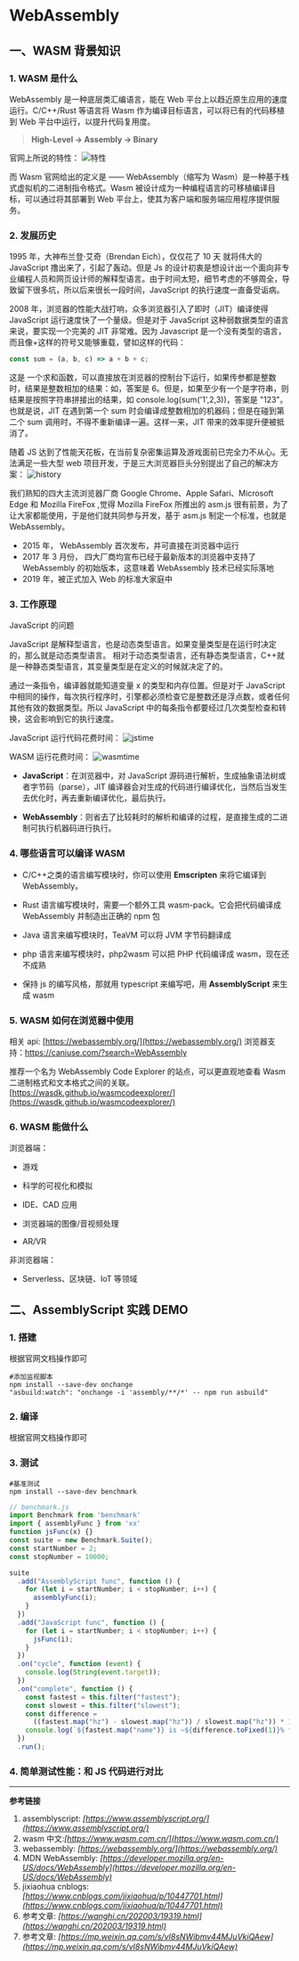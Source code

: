 # WebAssembly

## 一、WASM 背景知识

### 1. WASM 是什么

WebAssembly 是一种底层类汇编语言，能在 Web 平台上以趋近原生应用的速度运行。C/C++/Rust 等语言将 Wasm 作为编译目标语言，可以将已有的代码移植到 Web 平台中运行，以提升代码复用度。
>**High-Level  ->  Assembly -> Binary**

官网上所说的特性：
![特性](./img/img3.jpg)

而 Wasm 官网给出的定义是 —— WebAssembly（缩写为 Wasm）是一种基于栈式虚拟机的二进制指令格式。Wasm 被设计成为一种编程语言的可移植编译目标，可以通过将其部署到 Web 平台上，使其为客户端和服务端应用程序提供服务。

### 2. 发展历史

1995 年，大神布兰登·艾奇（Brendan Eich），仅仅花了 10 天 就将伟大的 JavaScript 撸出来了，引起了轰动。但是 Js 的设计初衷是想设计出一个面向非专业编程人员和网页设计师的解释型语言。由于时间太短，细节考虑的不够周全，导致留下很多坑，所以后来很长一段时间，JavaScript 的执行速度一直备受诟病。

2008 年，浏览器的性能大战打响，众多浏览器引入了即时（JIT）编译使得 JavaScript 运行速度快了一个量级。但是对于 JavaScript 这种弱数据类型的语言来说，要实现一个完美的 JIT 非常难。因为 Javascript 是一个没有类型的语言，而且像+这样的符号又能够重载，譬如这样的代码：

```js
const sum = (a, b, c) => a + b + c;
```

这是 一个求和函数，可以直接放在浏览器的控制台下运行，如果传参都是整数时，结果是整数相加的结果：如，答案是 6。但是，如果至少有一个是字符串，则结果是按照字符串拼接出的结果，如 console.log(sum('1',2,3))，答案是 "123"。也就是说，JIT 在遇到第一个 sum 时会编译成整数相加的机器码；但是在碰到第二个 sum 调用时，不得不重新编译一遍。这样一来，JIT 带来的效率提升便被抵消了。

随着 JS 达到了性能天花板，在当前复杂密集运算及游戏面前已完全力不从心。无法满足一些大型 web 项目开发，于是三大浏览器巨头分别提出了自己的解决方案：
![history](./img/img5.png)

我们熟知的四大主流浏览器厂商 Google Chrome、Apple Safari、Microsoft Edge 和 Mozilla FireFox ,觉得 Mozilla FireFox 所推出的 asm.js 很有前景，为了让大家都能使用，于是他们就共同参与开发，基于 asm.js 制定一个标准，也就是 WebAssembly。

- 2015 年， WebAssembly 首次发布，并可直接在浏览器中运行
- 2017 年 3 月份， 四大厂商均宣布已经于最新版本的浏览器中支持了 WebAssembly 的初始版本，这意味着 WebAssembly 技术已经实际落地
- 2019 年，被正式加入 Web 的标准大家庭中

### 3. 工作原理

JavaScript 的问题

JavaScript 是解释型语言，也是动态类型语言。如果变量类型是在运行时决定的，那么就是动态类型语言。
相对于动态类型语言，还有静态类型语言，C++就是一种静态类型语言，其变量类型是在定义的时候就决定了的。

通过一条指令，编译器就能知道变量 x 的类型和内存位置。但是对于 JavaScript 中相同的操作，每次执行程序时，引擎都必须检查它是整数还是浮点数，或者任何其他有效的数据类型。所以 JavaScript 中的每条指令都要经过几次类型检查和转换，这会影响到它的执行速度。

JavaScript 运行代码花费时间：
![jstime](./img/img1.webp)

WASM 运行花费时间：
![wasmtime](./img/img2.webp)

- **JavaScript**：在浏览器中，对 JavaScript 源码进行解析，生成抽象语法树或者字节码（parse），JIT 编译器会对生成的代码进行编译优化，当然后当发生去优化时，再去重新编译优化，最后执行。

- **WebAssembly**：则省去了比较耗时的解析和编译的过程，是直接生成的二进制可执行机器码进行执行。

### 4. 哪些语言可以编译 WASM

- C/C++之类的语言编写模块时，你可以使用 **Emscripten** 来将它编译到 WebAssembly。

- Rust 语言编写模块时，需要一个额外工具 wasm-pack。它会把代码编译成 WebAssembly 并制造出正确的 npm 包

- Java 语言来编写模块时，TeaVM 可以将 JVM 字节码翻译成

- php 语言来编写模块时，php2wasm 可以把 PHP 代码编译成 wasm，现在还不成熟

- 保持 js 的编写风格，那就用 typescript 来编写吧，用 **AssemblyScript** 来生成 wasm

### 5. WASM 如何在浏览器中使用

相关 api: [https://webassembly.org/](https://webassembly.org/)
浏览器支持：https://caniuse.com/?search=WebAssembly

推荐一个名为 WebAssembly Code Explorer 的站点，可以更直观地查看 Wasm 二进制格式和文本格式之间的关联。
[https://wasdk.github.io/wasmcodeexplorer/](https://wasdk.github.io/wasmcodeexplorer/)

### 6. WASM 能做什么

浏览器端：

- 游戏

- 科学的可视化和模拟

- IDE、CAD 应用

- 浏览器端的图像/音视频处理

- AR/VR

非浏览器端：

- Serverless、区块链、IoT 等领域

## 二、AssemblyScript 实践 DEMO

### 1. 搭建

根据官网文档操作即可

```shell
#添加监视脚本
npm install --save-dev onchange
"asbuild:watch": "onchange -i 'assembly/**/*' -- npm run asbuild"
```

### 2. 编译

根据官网文档操作即可

### 3. 测试

```shell
#基准测试
npm install --save-dev benchmark
```

```js
// benchmark.js
import Benchmark from 'benchmark'
import { assemblyFunc } from 'xx'
function jsFunc(x) {}
const suite = new Benchmark.Suite();
const startNumber = 2;
const stopNumber = 10000;

suite
  .add("AssemblyScript func", function () {
    for (let i = startNumber; i < stopNumber; i++) {
      assemblyFunc(i);
    }
  })
  .add("JavaScript func", function () {
    for (let i = startNumber; i < stopNumber; i++) {
      jsFunc(i);
    }
  })
  .on("cycle", function (event) {
    console.log(String(event.target));
  })
  .on("complete", function () {
    const fastest = this.filter("fastest");
    const slowest = this.filter("slowest");
    const difference =
      ((fastest.map("hz") - slowest.map("hz")) / slowest.map("hz")) * 100;
    console.log(`${fastest.map("name")} is ~${difference.toFixed(1)}% faster.`);
  })
  .run();
```

### 4. 简单测试性能：和 JS 代码进行对比

---

**参考链接**

1. assemblyscript: _[https://www.assemblyscript.org/](https://www.assemblyscript.org/)_
2. wasm 中文:_[https://www.wasm.com.cn/](https://www.wasm.com.cn/)_
3. webassembly: _[https://webassembly.org/](https://webassembly.org/)_
4. MDN WebAssembly: _[https://developer.mozilla.org/en-US/docs/WebAssembly](https://developer.mozilla.org/en-US/docs/WebAssembly)_
5. jixiaohua cnblogs: _[https://www.cnblogs.com/jixiaohua/p/10447701.html](https://www.cnblogs.com/jixiaohua/p/10447701.html)_
6. 参考文章: _[https://wanghi.cn/202003/19319.html](https://wanghi.cn/202003/19319.html)_
7. 参考文章: _[https://mp.weixin.qq.com/s/vI8sNWibmv44MJuVkiQAew](https://mp.weixin.qq.com/s/vI8sNWibmv44MJuVkiQAew)_
